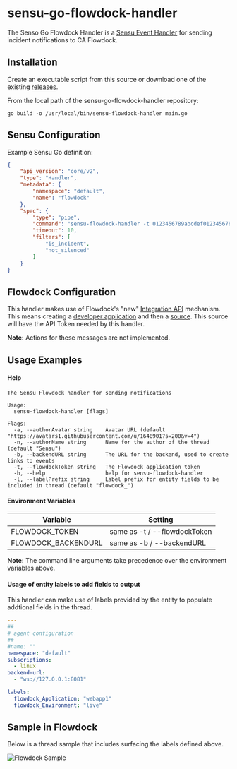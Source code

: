 # sensu-go-flowdock-handler
The Senso Go Flowdock Handler is a [Sensu Event Handler][1] for sending incident
notifications to CA Flowdock.

## Installation
Create an executable script from this source or download one of the existing [releases][5].

From the local path of the sensu-go-flowdock-handler repository:

```
go build -o /usr/local/bin/sensu-flowdock-handler main.go
```

## Sensu Configuration

Example Sensu Go definition:

```json
{
    "api_version": "core/v2",
    "type": "Handler",
    "metadata": {
        "namespace": "default",
        "name": "flowdock"
    },
    "spec": {
        "type": "pipe",
        "command": "sensu-flowdock-handler -t 0123456789abcdef0123456789abcdef -b http://sensu-backend.example.com:3000",
        "timeout": 10,
        "filters": [
            "is_incident",
            "not_silenced"
        ]
    }
}

```

## Flowdock Configuration

This handler makes use of Flowdock's "new" [Integration API][2] mechanism.  This means creating a [developer application][3]
and then a [source][4].  This source will have the API Token needed by this handler.

**Note:**  Actions for these messages are not implemented.

## Usage Examples

#### Help
```
The Sensu Flowdock handler for sending notifications

Usage:
  sensu-flowdock-handler [flags]

Flags:
  -a, --authorAvatar string    Avatar URL (default "https://avatars1.githubusercontent.com/u/1648901?s=200&v=4")
  -n, --authorName string      Name for the author of the thread (default "Sensu")
  -b, --backendURL string      The URL for the backend, used to create links to events
  -t, --flowdockToken string   The Flowdock application token
  -h, --help                   help for sensu-flowdock-handler
  -l, --labelPrefix string     Label prefix for entity fields to be included in thread (default "flowdock_")
```

#### Environment Variables
|Variable|Setting|
|--------------------|-------|
|FLOWDOCK_TOKEN| same as -t / --flowdockToken|
|FLOWDOCK_BACKENDURL|same as -b / --backendURL|

**Note:**  The command line arguments take precedence over the environment variables above.

#### Usage of entity labels to add fields to output
This handler can make use of labels provided by the entity to populate addtional fields in the thread.
```yaml
---
##
# agent configuration
##
#name: ""
namespace: "default"
subscriptions:
  - linux
backend-url:
  - "ws://127.0.0.1:8081"

labels:
  flowdock_Application: "webapp1"
  flowdock_Environment: "live"
```

## Sample in Flowdock
Below is a thread sample that includes surfacing the labels defined above.

![Flowdock Sample](https://toddcampbell.net/images/sensu_flowdock.png)

[1]: https://docs.sensu.io/sensu-go/5.2/reference/handlers/#how-do-sensu-handlers-work
[2]: https://www.flowdock.com/api/integration-getting-started
[3]: https://www.flowdock.com/oauth/applications
[4]: https://www.flowdock.com/api/sources
[5]: https://github.com/nixwiz/sensu-go-flowdock-handler/releases
